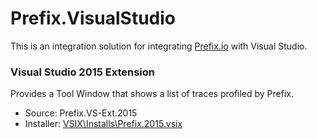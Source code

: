 # Prefix.VisualStudio

This is an integration solution for integrating [Prefix.io](http://www.prefix.io) with Visual Studio.


### Visual Studio 2015 Extension

Provides a Tool Window that shows a list of traces profiled by Prefix. 

* Source: Prefix.VS-Ext.2015
* Installer: [VSIX\Installs\Prefix.2015.vsix](VSIX/Installs/PREFIX.2015.vsix)

